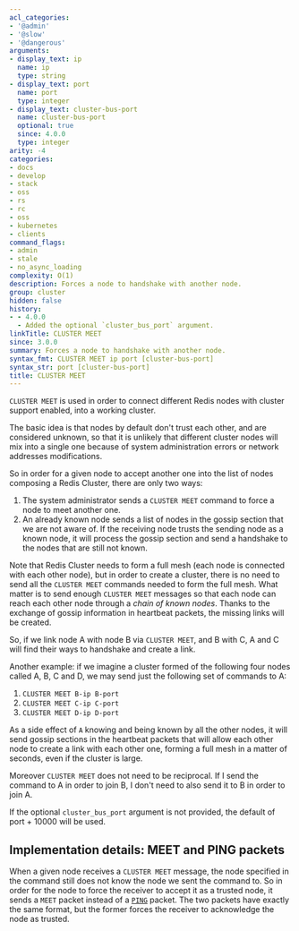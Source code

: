 ```yaml
---
acl_categories:
- '@admin'
- '@slow'
- '@dangerous'
arguments:
- display_text: ip
  name: ip
  type: string
- display_text: port
  name: port
  type: integer
- display_text: cluster-bus-port
  name: cluster-bus-port
  optional: true
  since: 4.0.0
  type: integer
arity: -4
categories:
- docs
- develop
- stack
- oss
- rs
- rc
- oss
- kubernetes
- clients
command_flags:
- admin
- stale
- no_async_loading
complexity: O(1)
description: Forces a node to handshake with another node.
group: cluster
hidden: false
history:
- - 4.0.0
  - Added the optional `cluster_bus_port` argument.
linkTitle: CLUSTER MEET
since: 3.0.0
summary: Forces a node to handshake with another node.
syntax_fmt: CLUSTER MEET ip port [cluster-bus-port]
syntax_str: port [cluster-bus-port]
title: CLUSTER MEET
---
```

`CLUSTER MEET` is used in order to connect different Redis nodes with cluster
support enabled, into a working cluster.

The basic idea is that nodes by default don't trust each other, and are
considered unknown, so that it is unlikely that different cluster nodes will
mix into a single one because of system administration errors or network
addresses modifications.

So in order for a given node to accept another one into the list of nodes
composing a Redis Cluster, there are only two ways:

1. The system administrator sends a `CLUSTER MEET` command to force a node to meet another one.
2. An already known node sends a list of nodes in the gossip section that we are not aware of. If the receiving node trusts the sending node as a known node, it will process the gossip section and send a handshake to the nodes that are still not known.

Note that Redis Cluster needs to form a full mesh (each node is connected with each other node), but in order to create a cluster, there is no need to send all the `CLUSTER MEET` commands needed to form the full mesh. What matter is to send enough `CLUSTER MEET` messages so that each node can reach each other node through a *chain of known nodes*. Thanks to the exchange of gossip information in heartbeat packets, the missing links will be created.

So, if we link node A with node B via `CLUSTER MEET`, and B with C, A and C will find their ways to handshake and create a link.

Another example: if we imagine a cluster formed of the following four nodes called A, B, C and D, we may send just the following set of commands to A:

1. `CLUSTER MEET B-ip B-port`
2. `CLUSTER MEET C-ip C-port`
3. `CLUSTER MEET D-ip D-port`

As a side effect of `A` knowing and being known by all the other nodes, it will send gossip sections in the heartbeat packets that will allow each other node to create a link with each other one, forming a full mesh in a matter of seconds, even if the cluster is large.

Moreover `CLUSTER MEET` does not need to be reciprocal. If I send the command to A in order to join B, I don't need to also send it to B in order to join A.

If the optional `cluster_bus_port` argument is not provided, the default of port + 10000 will be used.

## Implementation details: MEET and PING packets

When a given node receives a `CLUSTER MEET` message, the node specified in the
command still does not know the node we sent the command to. So in order for
the node to force the receiver to accept it as a trusted node, it sends a
`MEET` packet instead of a [`PING`](/commands/ping) packet. The two packets have exactly the
same format, but the former forces the receiver to acknowledge the node as
trusted.
